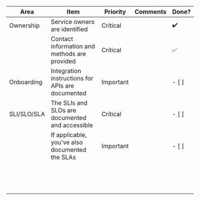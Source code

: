 | Area   | Item  | Priority  | Comments | Done? |
|---|---|---|---|---|
| Ownership  |  Service owners are identified | Critical | | ✔️ | 
|   | Contact information and methods are provided   | Critical | | ✅ | 
| Onboarding  | Integration instructions for APIs are documented  | Important  | | - [ ] | 
| SLI/SLO/SLA  | The SLIs and SLOs are documented and accessible  | Critical  | | - [ ] | 
|   | If applicable, you’ve also documented the SLAs  | Important | | - [ ] | 
|   |   |   | | | 
|   |   |   | | | 
|   |   |   | | | 
|   |   |   | | | 
|   |   |   | | | 
|   |   |   | | | 
|   |   |   | | | 
|   |   |   | | | 
|   |   |   | | | 
|   |   |   | | | 
|   |   |   | | | 
|   |   |   | | | 
|   |   |   | | | 
|   |   |   | | | 
